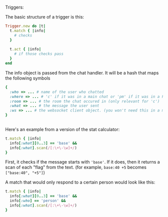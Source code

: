 Triggers:

The basic structure of a trigger is this:

```ruby
Trigger.new do |t|
  t.match { |info|
    # checks
  }
  
  t.act { |info|
    # if those checks pass
  }
end
```


The info object is passed from the chat handler. It will be a hash that maps the following symbols
```ruby
{
  :who => ... # name of the user who chatted
  :where => ... # 'c' if it was in a main chat or 'pm' if it was in a PM
  :room => ... # the room the chat occured in (only relevant for 'c')
  :what => ... # the message the user sent
  :ws => ... # the websocket client object. (you won't need this in a match block)
}
  
```

Here's an example from a version of the stat calculator:

```ruby
t.match { |info|
  info[:what][0..3] == 'base' &&
  info[:what].scan(/[:\+\-\w]+/)
}
```

First, it checks if the message starts with `'base'`. If it does, then it returns a scan of each "flag" from the text. (for example, `base:40 +5` becomes `["base:40", "+5"]`) 

A match that would only respond to a certain person would look like this:

```ruby
t.match { |info|
  info[:what][0..3] == 'base' &&
  info[:who] == 'person' &&
  info[:what].scan(/[:\+\-\w]+/)
}
```



